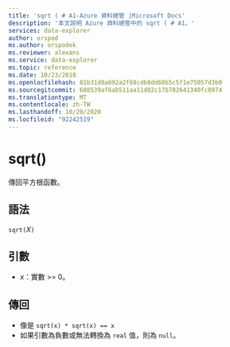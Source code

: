 ```yaml
---
title: 'sqrt ( # A1-Azure 資料總管 |Microsoft Docs'
description: '本文說明 Azure 資料總管中的 sqrt ( # A1。'
services: data-explorer
author: orspod
ms.author: orspodek
ms.reviewer: alexans
ms.service: data-explorer
ms.topic: reference
ms.date: 10/23/2018
ms.openlocfilehash: 81b31d8a692a2f68cdb8dd68b5c5f1e75057d3b0
ms.sourcegitcommit: 608539af6ab511aa11d82c17b782641340fc8974
ms.translationtype: MT
ms.contentlocale: zh-TW
ms.lasthandoff: 10/20/2020
ms.locfileid: "92242519"
---
```

# <a name="sqrt"></a>sqrt()

傳回平方根函數。  

## <a name="syntax"></a>語法

`sqrt(`*X*`)`

## <a name="arguments"></a>引數

* *x*：實數 >= 0。

## <a name="returns"></a>傳回

* 像是 `sqrt(x) * sqrt(x) == x`
* 如果引數為負數或無法轉換為 `real` 值，則為 `null`。 